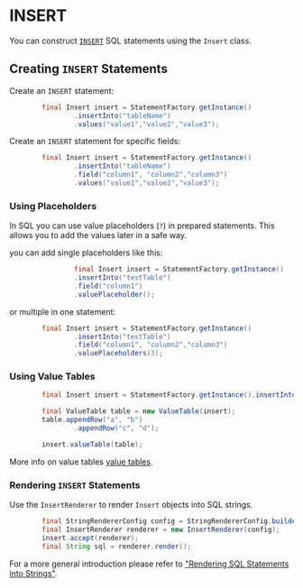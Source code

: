 # INSERT 

You can construct [`INSERT`](https://docs.exasol.com/sql/insert.htm) SQL statements using the `Insert` class.

## Creating `INSERT` Statements

Create an `INSERT` statement:

```java
        final Insert insert = StatementFactory.getInstance()
                .insertInto("tableName")
                .values("value1","value2","value3");
```

Create an `INSERT` statement for specific fields:

```java
        final Insert insert = StatementFactory.getInstance()
                .insertInto("tableName")
                .field("column1", "column2","column3")
                .values("value1","value2","value3");
```

### Using Placeholders

In SQL you can use value placeholders (`?`) in prepared statements. This allows you to add the values later in a safe way.

you can add single placeholders like this:
```java
		        final Insert insert = StatementFactory.getInstance()
                .insertInto("testTable")
                .field("column1")
                .valuePlaceholder();

```
or multiple in one statement:
```java
        final Insert insert = StatementFactory.getInstance()
                .insertInto("testTable")
                .field("column1", "column2","column3")
                .valuePlaceholders(3);
```

### Using Value Tables

```java
        final Insert insert = StatementFactory.getInstance().insertInto("tableName");

        final ValueTable table = new ValueTable(insert);
        table.appendRow("a", "b")
                .appendRow("c", "d");

        insert.valueTable(table);
``` 

More info on value tables [value tables](../common_constructs/value_tables.md).

### Rendering `INSERT` Statements

Use the `InsertRenderer` to render `Insert` objects into SQL strings.

```java
        final StringRendererConfig config = StringRendererConfig.builder().quoteIdentifiers(true).build();
        final InsertRenderer renderer = new InsertRenderer(config);
        insert.accept(renderer);
        final String sql = renderer.render();
``` 
For a more general introduction please refer to ["Rendering SQL Statements into Strings"](../rendering.md).